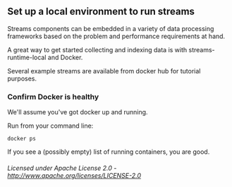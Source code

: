 ## Set up a local environment to run streams

Streams components can be embedded in a variety of data processing frameworks based on the problem and performance requirements at hand.

A great way to get started collecting and indexing data is with streams-runtime-local and Docker.

Several example streams are available from docker hub for tutorial purposes.

### Confirm Docker is healthy

We'll assume you've got docker up and running.

Run from your command line:

    docker ps

If you see a (possibly empty) list of running containers, you are good.

###### Licensed under Apache License 2.0 - http://www.apache.org/licenses/LICENSE-2.0
